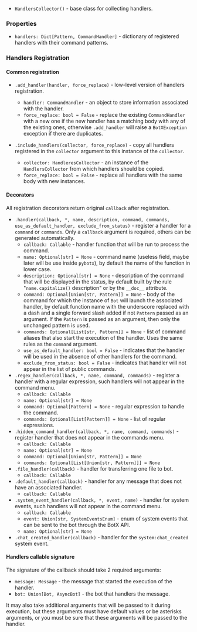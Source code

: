 * `HandlersCollector()` - base class for collecting handlers.

### Properties

* `handlers: Dict[Pattern, CommandHandler]` - dictionary of registered handlers with their command patterns.
        
### Handlers Registration

#### Common registration

* `.add_handler(handler, force_replace)` - low-level version of handlers registration.
    * `handler: CommandHandler` - an object to store information associated with the handler.
    * `force_replace: bool = False` - replace the existing `CommandHandler` with a new one if the new handler has a 
matching body with any of the existing ones, otherwise `.add_handler` will raise a `BotXException` exception if there are duplicates.
    
* `.include_handlers(collector, force_replace)` - copy all handlers registered in the `collector` argument to this instance of the `collector`.
    * `collector: HandleresCollector` - an instance of the `HandlersCollector` from which handlers should be copied.
    * `force_replace: bool = False` - replace all handlers with the same body with new instances.

#### Decorators

All registration decorators return original `callback` after registration.

* `.handler(callback, *, name, description, command, commands, use_as_default_handler, exclude_from_status)` - 
register a handler for a `command` or `commands`. Only a `callback` argument is required, others can be generated automatically.
    * `callback: Callable` - handler function that will be run to process the command.
    * `name: Optional[str] = None` - command name (useless field, maybe later will be use inside `pybotx`), 
by default the name of the function in lower case.
    * `description: Optional[str] = None` - description of the command that will be displayed in the status, 
by default built by the rule "`name.capitalize()` description" or by the `__doc__` attribute.
    * `command: Optional[Union[str, Pattern]] = None` - body of the command for which the instance of `Bot` will 
launch the associated handler, by default function name with the underscore replaced with a dash and a single forward slash added 
if not `Pattern` passed as an argument. If the `Pattern` is passed as an argument, then only the unchanged pattern is used.
    * `commands: Optional[List[str, Pattern]] = None` - list of command aliases that also start the execution of the handler.
Uses the same rules as the `command` argument.
    * `use_as_default_handler: bool = False` - indicates that the handler will be used in the absence of other handlers for the command.
    * `exclude_from_status: bool = False` - indicates that handler will not appear in the list of public commands.
* `.regex_handler(callback, *, name, command, commands)` - register a handler with a regular expression, 
such handlers will not appear in the command menu.
    * `callback: Callable`
    * `name: Optional[str] = None`
    * `command: Optional[Pattern] = None` - regular expression to handle the command.
    * `commands: Optional[List[Pattern]] = None` - list of regular expressions.
* `.hidden_command_handler(callback, *, name, command, commands)` - register handler that does not appear in the commands menu.
    * `callback: Callable`
    * `name: Optional[str] = None`
    * `command: Optional[Union[str, Pattern]] = None`
    * `commands: Optional[List[Union[str, Pattern]]] = None`
* `.file_handler(callback)` - handler for transferring one file to bot.
    * `callback: Callable`
* `.default_handler(callback)` - handler for any message that does not have an associated handler.
    * `callback: Callable`
* `.system_event_handler(callback, *, event, name)` - handler for system events, such handlers will not appear in the command menu.
    * `callback: Callable`
    * `event: Union[str, SystemEventsEnum]` - enum of system events that can be sent to the bot through the BotX API.
    * `name: Optional[str] = None`
* `.chat_created_handler(callback)` - handler for the `system:chat_created` system event.

#### Handlers callable signature

The signature of the callback should take 2 required arguments:

  * `message: Message` - the message that started the execution of the handler.
  * `bot: Union[Bot, AsyncBot]` - the bot that handlers the message.
    
It may also take additional arguments that will be passed to it during execution, 
but these arguments must have default values ​​or be asterisks arguments, 
or you must be sure that these arguments will be passed to the handler.